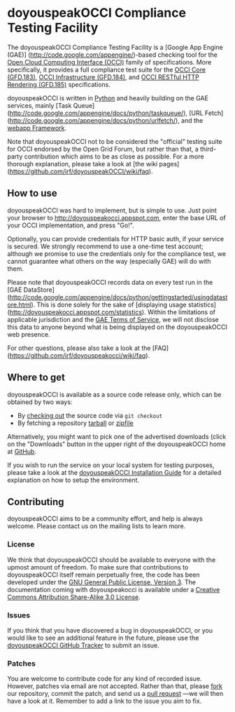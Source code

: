 # doyouspeakOCCI Compliance Testing Facility
The doyouspeakOCCI Compliance Testing Facility is a [Google App Engine (GAE)]
(http://code.google.com/appengine/)-based checking tool for the
[Open Cloud Computing Interface (OCCI)](http://occi-wg.org/) family of
specifications. More specifically, it provides a full compliance test suite for
the [OCCI Core (GFD.183)](http://ogf.org/documents/GFD.183.pdf),
[OCCI Infrastructure (GFD.184)](http://ogf.org/documents/GFD.184.pdf), and
[OCCI RESTful HTTP Rendering (GFD.185)](http://ogf.org/documents/GFD.185.pdf)
specifications.

doyouspeakOCCI is written in [Python](http://www.python.org) and heavily
building on the GAE services, mainly [Task Queue]
(http://code.google.com/appengine/docs/python/taskqueue/), [URL Fetch]
(http://code.google.com/appengine/docs/python/urlfetch/), and the [webapp
Framework](http://code.google.com/appengine/docs/python/tools/webapp/).

Note that doyouspeakOCCI not to be considered the "official" testing suite
for OCCI endorsed by the Open Grid Forum, but rather than that, a third-party
contribution which aims to be as close as possible. For a more thorough
explanation, please take a look at [the wiki pages]
(https://github.com/irf/doyouspeakOCCI/wiki/faq).


## How to use
doyouspeakOCCI was hard to implement, but is simple to use. Just point your browser
to http://doyouspeakocci.appspot.com, enter the base URL of your OCCI implementation,
and press "Go!".

Optionally, you can provide credentials for HTTP basic auth, if your service is
secured. We strongly recommend to use a one-time test account; although we promise
to use the credentials only for the compliance test, we cannot guarantee what others
on the way (especially GAE) will do with them.

Please note that doyouspeakOCCI records data on every test run in the [GAE DataStore]
(http://code.google.com/appengine/docs/python/gettingstarted/usingdatastore.html).
This is done solely for the sake of [displaying usage statistics]
(http://doyouspeakocci.appspot.com/statistics). Within the limitations of applicable jurisdiction
and the [GAE Terms of Service](http://code.google.com/appengine/terms.html), we will not
disclose this data to anyone beyond what is being displayed on the doyouspeakOCCI web presence.

For other questions, please also take a look at the [FAQ]
(https://github.com/irf/doyouspeakocci/wiki/faq).


## Where to get
doyouspeakOCCI is available as a source code release only, which can be obtained by
two ways:

 * By [checking out](http://help.github.com/git-cheat-sheets/) the source code
   via `git checkout`
 * By fetching a repository [tarball](https://github.com/irf/doyouspeakocci/tarball/master)
   or [zipfile](https://github.com/irf/doyouspeakocci/tarball/master)

Alternatively, you might want to pick one of the advertised downloads (click on
the "Downloads" button in the upper right of the doyouspeakOCCI home at
[GitHub](https://github.com/irf/doyouspeakocci).

If you wish to run the service on your local system for testing purposes, please take a look at the
[doyouspeakOCCI Installation Guide](https://github.com/irf/doyouspeakOCCI/wiki/installation) for
a detailed explanation on how to setup the environment.

## Contributing
doyouspeakOCCI aims to be a community effort, and help is always welcome. Please contact
us on the mailing lists to learn more.

### License
We think that doyouspeakOCCI should be available to everyone with the upmost amount of
freedom. To make sure that contributions to doyouspeakOCCI itself remain perpetually free,
the code has been developed under the [GNU General Public License, Version 3](http://www.gnu.org/licenses/gpl-3.0.html).
The documentation coming with doyouspeakocci is available under a
[Creative Commons Attribution Share-Alike 3.0 License](http://creativecommons.org/licenses/by-sa/3.0/).

### Issues
If you think that you have discovered a bug in doyouspeakOCCI, or you would like to see
an additional feature in the future, please use the
[doyouspeakOCCI GitHub Tracker](https://github.com/irf/doyouspeakocci/issues) to submit an issue.

### Patches
You are welcome to contribute code for any kind of recorded issue. However, patches
via email are not accepted. Rather than that, please [fork](http://help.github.com/fork-a-repo/)
our repository, commit the patch, and send us a [pull request](http://help.github.com/send-pull-requests/)
&mdash;we will then have a look at it. Remember to add a link to the issue you aim to fix.
